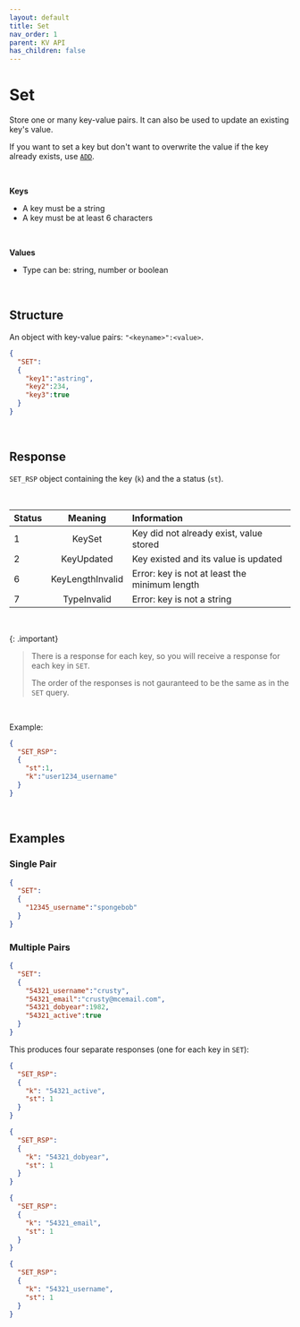 ```yaml
---
layout: default
title: Set
nav_order: 1
parent: KV API
has_children: false
---
```


# Set
Store one or many key-value pairs. It can also be used to update an existing key's value.

If you want to set a key but don't want to overwrite the value if the key already exists, use [`ADD`](../kvadd/kvadd.md).

<br/>

**Keys**
- A key must be a string
- A key must be at least 6 characters

<br/>

**Values**
- Type can be: string, number or boolean

<br/>


## Structure

An object with key-value pairs: `"<keyname>":<value>`. 

```json
{
  "SET":
  {
    "key1":"astring",
    "key2":234,
    "key3":true
  }
}
```

<br/>


## Response
`SET_RSP` object containing the key  (`k`) and the a status (`st`).

<br/>

| Status  | Meaning | Information      | 
|:---     |:---:    |:---     |
|1        | KeySet            | Key did not already exist, value stored |
|2        | KeyUpdated        | Key existed and its value is updated |
|6        | KeyLengthInvalid  | Error: key is not at least the minimum length |
|7        | TypeInvalid       | Error: key is not a string |


<br/>

{: .important}
> There is a response for each key, so you will receive a response for each key in `SET`.
>
> The order of the responses is not gauranteed to be the same as in the `SET` query.


<br/>

Example:

```json
{
  "SET_RSP":
  {
    "st":1,
    "k":"user1234_username"
  }
}
```

<br/>

## Examples

### Single Pair
```json
{
  "SET":
  {
    "12345_username":"spongebob"
  }
}
```

### Multiple Pairs

```json
{
  "SET":
  {
    "54321_username":"crusty",
    "54321_email":"crusty@mcemail.com",
    "54321_dobyear":1982,
    "54321_active":true
  }
}
```

This produces four separate responses (one for each key in `SET`):
```json
{
  "SET_RSP":
  {
    "k": "54321_active",
    "st": 1
  }
}
```

```json
{
  "SET_RSP":
  {
    "k": "54321_dobyear",
    "st": 1
  }
}
```

```json
{
  "SET_RSP":
  {
    "k": "54321_email",
    "st": 1
  }
}
```

```json
{
  "SET_RSP":
  {
    "k": "54321_username",
    "st": 1
  }
}
```